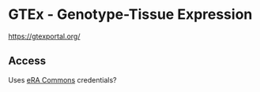
#	GTEx - Genotype-Tissue Expression

https://gtexportal.org/


##	Access

Uses [eRA Commons](docs/eRACommons) credentials?


